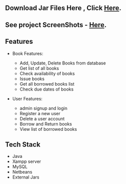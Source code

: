 
## Download Jar Files Here , Click [Here](https://github.com/SoGeKIn-G/Library-Management-System/tree/main/jars).
## See project ScreenShots - [Here](https://github.com/SoGeKIn-G/Library-Management-System/tree/main/ScreenShots).

<!-- ============================================  FEATURES ======================================================  -->
## Features

* Book Features:
    * Add, Update, Delete Books from database
    * Get list of all books
    * Check availability of books
    * Issue books
    * Get all borrowed books list
    * Check due dates of books

* User Features:
    * admin signup and login
    * Register a new user
    * Delete a user account
    * Borrow and Return books
    * View list of borrowed books

<!-- ============================================  TECH STACK ======================================================  -->

## Tech Stack

* Java
* Xampp server
* MySQL
* Netbeans
* External Jars

